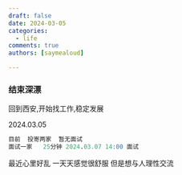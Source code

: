 ```yaml
---
draft: false 
date: 2024-03-05
categories:
  - life
comments: true
authors: [saymealoud]

---
```


### 结束深漂

回到西安,开始找工作,稳定发展

2024.03.05 
```sql
目前  投寄两家  暂无面试
面试一家   25分钟 2024.03.07 14:00 面试

```
最近心里好乱  一天天感觉很舒服  但是想与人理性交流


